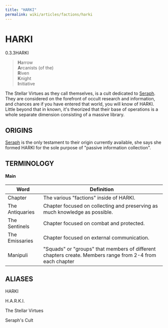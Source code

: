 ```yaml
---
title: "HARKI"
permalink: wiki/articles/factions/harki
---
```

# HARKI
<span class="version">0.3.3</span><span class="faction">HARKI</span> 

>**H**arrow
><br class="blockbreak">
>**A**rcanists (of the)
><br class="blockbreak">
>**R**iven
><br class="blockbreak">
>**K**night
><br class="blockbreak">
>**I**nitiative

The Stellar Virtues as they call themselves, is a cult dedicated to [Seraph](/wiki/articles/characters/main/seraph). They are considered on the forefront of occult research and information, and chances are if you have entered that world, you will know of HARKI. Little beyond that in known, it's theorized that their base of operations is a whole separate dimension consisting of a massive library.
## ORIGINS
[Seraph](/wiki/articles/characters/main/seraph) is the only testament to their origin currently available, she says she formed HARKI for the sole purpose of "passive information collection".
## TERMINOLOGY
#### Main

| Word            | Definition                                                                                               |
| --------------- | -------------------------------------------------------------------------------------------------------- |
| Chapter         | The various "factions" inside of HARKI.                                                                  |
| The Antiquaries | Chapter focused on collecting and preserving as much knowledge as possible.                              |
| The Sentinels   | Chapter focused on combat and protected.                                                                 |
| The Emissaries  | Chapter focused on external communication.                                                               |
| Manipuli        | "Squads" or "groups" that members of different chapters create. Members range from 2-4 from each chapter |

## ALIASES
HARKI

H.A.R.K.I.

The Stellar Virtues

Seraph's Cult
